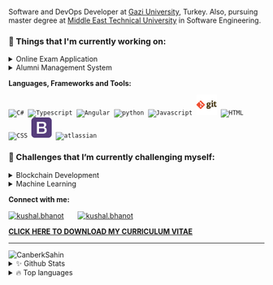 Software and DevOps Developer at  <a href="https://gazi.edu.tr" target="_blank" >Gazi University</a>, Turkey. Also, pursuing master degree at  <a href="https://www.metu.edu.tr/tr" target="_blank" >Middle East Technical University</a> in Software Engineering.

<h3>💼 Things that I'm currently working on:</h3>
<details>
  <summary> Online Exam Application </summary>
  <ul>
    <br>
    <li>.Net Core 6.0</li>
    <li>Angular 11.2.3</li>
    <li>Microservice</li>
    <li>CQRS Design Pattern</li>
    <li>Docker</li>
    <li>Portainer</li>
    <li>CI/CD (Bamboo)</li>
    <li>Redis</li>
    <li>RabbitMQ</li>
    <li>Jira</li>
    <li>BitBucket</li>
    <li>Jira</li>
    <li>🔜</li>
  </ul>
</details>

<details>
  <summary> Alumni Management System </summary>
  <ul>
    <br>
    <li>.Net Core 5.0</li>
    <li>Docker</li>
    <li>Portainer</li>
    <li>CI/CD (Bamboo)</li>
    <li>Redis</li>
    <li>WCF Services (YOKSIS Integration)</li>
    <li>Jira</li>
    <li>BitBucket</li>
    <li>Jira</li>
    <li>MinIO (Distributed object storage system)</li>
    <li>🔜</li>
  </ul>
</details>

**Languages, Frameworks and Tools:**
<p align="left">
   <code><img src="https://github.com/abranhe/programming-languages-logos/blob/master/src/csharp/csharp_48x48.png" alt="C#" width="40" height="40" /></code>&nbsp;
  <code><img src="https://github.com/abranhe/programming-languages-logos/blob/master/src/typescript/typescript_48x48.png" alt="Typescript" width="40" height="40" /></code>&nbsp;
    <code><img src="https://pngset.com/images/getting-angular-and-webpack-working-angular-js-logo-symbol-trademark-emblem-transparent-png-2733962.png" alt="Angular" width="40" height="40" /></code>&nbsp;
    <code><img src="https://github.com/abranhe/programming-languages-logos/blob/master/src/python/python_48x48.png" alt="python" width="40" height="40" /></code>&nbsp;
    <code><img src="https://github.com/abranhe/programming-languages-logos/blob/master/src/javascript/javascript_48x48.png" alt="Javascript" width="40" height="40" /></code>&nbsp;
  <code><img src="https://raw.githubusercontent.com/github/explore/80688e429a7d4ef2fca1e82350fe8e3517d3494d/topics/git/git.png" alt="git" width="40" height="40" /></code>&nbsp;
  <code><img src="https://github.com/abranhe/programming-languages-logos/blob/master/src/html/html_48x48.png" alt="HTML" width="40" height="40" /></code>&nbsp;
  <code><img src="https://github.com/abranhe/programming-languages-logos/blob/master/src/css/css_48x48.png" alt="CSS" width="40" height="40" /></code>&nbsp;
  <code><img src="https://raw.githubusercontent.com/github/explore/80688e429a7d4ef2fca1e82350fe8e3517d3494d/topics/bootstrap/bootstrap.png" alt="bootstrap" width="40" height="40" /></code>&nbsp;
    <code><img src="https://seeklogo.com/images/A/atlassian-logo-DF2FCF6E4D-seeklogo.com.png" alt="atlassian" width="40" height="40" /></code>&nbsp;
</p>


### 🌱 Challenges that I’m currently challenging myself:
<details>
  <summary> Blockchain Development </summary>
  <ul>
    <br>
    <li>Learning of blockchain ecosystem</li>
    <li>Solidity</li>
    <li>Remix IDE</li>
    <li>Ganache</li>
    <li>🔜</li>
  </ul>
</details>

<details>
  <summary> Machine Learning </summary>
  <ul>
    <br>
    <li>Trying to follow ML-For-Beginners repo from Microsoft ( One or two day off a week. )</li>
    <li>🔜</li>
  </ul>
</details>

<!-- ### 📜 List of my online certificates:
<details>
  <summary> What I have accomplished besides school. </summary>
  <ul>
    <br>
    <li><a href="https://github.com/VatanaChhorn/VatanaChhorn/blob/master/Certificates/Agela%20Yu%20IOS%20Development%20Online%20Bootcamp.pdf" target="_blank" > iOS & Swift - The Complete iOS App Development Bootcamp</a></li>
    <li><a href="https://github.com/VatanaChhorn/VatanaChhorn/blob/master/Certificates/SwiftUI%20Masterclass.pdf" target="_blank" >SwiftUI Masterclass 2021 - iOS 14 App Development & Swift 5</a></li>
    <li>🔜</li>
  </ul>
</details> -->






**Connect with me:**

<p align="left">
  <a href="https://www.instagram.com/canberkshn/" target="blank"><img align="center" src="https://cdn.jsdelivr.net/npm/simple-icons@3.0.1/icons/instagram.svg" alt="kushal.bhanot" height="40" width="40" /></a> &nbsp;&nbsp;
  &nbsp;&nbsp;
    <a href="https://www.linkedin.com/in/canberksahin20" target="blank"><img align="center" src="https://cdn.jsdelivr.net/npm/simple-icons@3.0.1/icons/linkedin.svg" alt="kushal.bhanot" height="40" width="40" /></a> &nbsp;&nbsp;
  &nbsp;&nbsp;
</p>


<a id="link" href="https://github.com/VatanaChhorn/VatanaChhorn/raw/master/CV/Canberk_Sahin_CV.pdf"><b>CLICK HERE TO DOWNLOAD MY CURRICULUM VITAE</b></a>

---

<img src="https://komarev.com/ghpvc/?username=canberksahin" alt="CanberkSahin" />

<details>
  <summary>✨ Github Stats</summary>
  <br>
  <img align="left" alt="Canberk's Github Stats" src="https://github-readme-stats.vercel.app/api?username=canberksahin&show_icons=true&theme=dracula" />
  <br>
  <br>
  <br>
  <br>
  <br>
  <br>
  <br>
  <br>
  <br>
</details>
<details>
  <summary>🔥 Top languages</summary>
  <br>
  <img align="left" alt="Canberk's Github Stats" src="https://github-readme-stats.vercel.app/api/top-langs/?username=canberksahin&theme=dracula" /> <br>
  <br>
  <br>
  <br>
  <br>
  <br>
  <br>
  <br>
</details>
